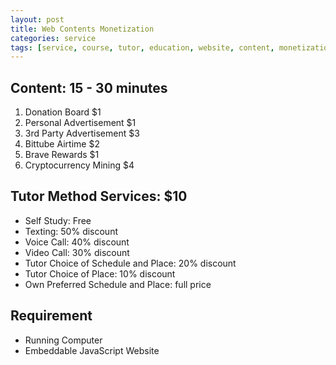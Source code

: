 ```yaml
---
layout: post
title: Web Contents Monetization
categories: service
tags: [service, course, tutor, education, website, content, monetization]
---
```


## Content: 15 - 30 minutes

1.  Donation Board $1
2.  Personal Advertisement $1
3.  3rd Party Advertisement $3
4.  Bittube Airtime $2
5.  Brave Rewards $1
6.  Cryptocurrency Mining $4

## Tutor Method Services: $10

*   Self Study: Free
*   Texting: 50% discount
*   Voice Call: 40% discount
*   Video Call: 30% discount
*   Tutor Choice of Schedule and Place: 20% discount
*   Tutor Choice of Place: 10% discount
*   Own Preferred Schedule and Place: full price

## Requirement

*   Running Computer
*   Embeddable JavaScript Website